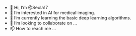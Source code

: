 - 👋 Hi, I’m @Seola17
- 👀 I’m interested in AI for medical imaging.
- 🌱 I’m currently learning the basic deep learning algorithms.
- 💞️ I’m looking to collaborate on ...
- 📫 How to reach me ...

<!---
Seola17/Seola17 is a ✨ special ✨ repository because its `README.md` (this file) appears on your GitHub profile.
You can click the Preview link to take a look at your changes.
--->
